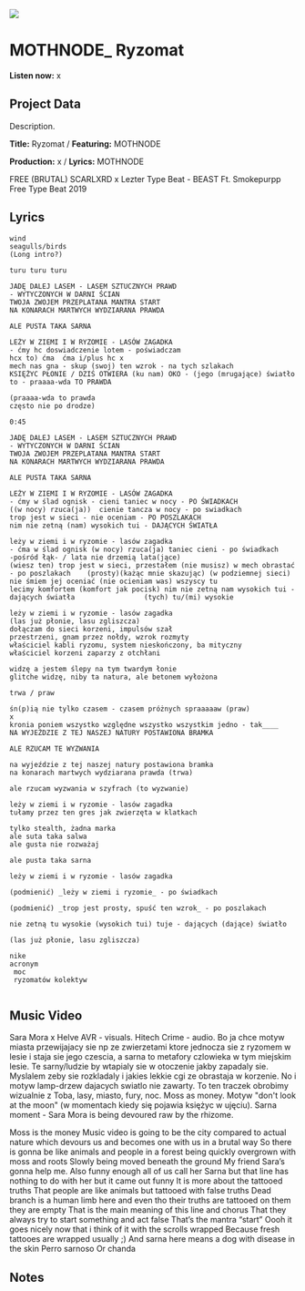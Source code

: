 ![](57175019_319474918741616_8502199518755923887_n.jpg)

# MOTHNODE_ Ryzomat

**Listen now:** x

## Project Data

Description.

**Title:** Ryzomat / **Featuring:** MOTHNODE

**Production:** x / **Lyrics:** MOTHNODE

FREE (BRUTAL) SCARLXRD x Lezter Type Beat - BEAST  Ft. Smokepurpp  Free Type Beat 2019

## Lyrics

```
wind
seagulls/birds
(Long intro?)

turu turu turu

JADĘ DALEJ LASEM - LASEM SZTUCZNYCH PRAWD
- WYTYCZONYCH W DARNI ŚCIAN
TWOJA ZWOJEM PRZEPLATANA MANTRA START 
NA KONARACH MARTWYCH WYDZIARANA PRAWDA

ALE PUSTA TAKA SARNA

LEŻY W ZIEMI I W RYZOMIE - LASÓW ZAGADKA
- ćmy hc doswiadczenie lotem - poświadczam                              hcx to) ćma  ćma i/plus hc x
mech nas gna - skup (swoj) ten wzrok - na tych szlakach
KSIĘŻYC PŁONIE / DZIŚ OTWIERA (ku nam) OKO - (jego (mrugające) światło to - praaaa-wda TO PRAWDA

(praaaa-wda to prawda
często nie po drodze)

0:45

JADĘ DALEJ LASEM - LASEM SZTUCZNYCH PRAWD
- WYTYCZONYCH W DARNI ŚCIAN
TWOJA ZWOJEM PRZEPLATANA MANTRA START 
NA KONARACH MARTWYCH WYDZIARANA PRAWDA

ALE PUSTA TAKA SARNA

LEŻY W ZIEMI I W RYZOMIE - LASÓW ZAGADKA
- ćmy w ślad ognisk - cieni taniec w nocy - PO ŚWIADKACH             ((w nocy) rzuca(ja))  cienie tancza w nocy - po swiadkach
trop jest w sieci - nie oceniam - PO POSZLAKACH
nim nie zetną (nam) wysokich tui - DAJĄCYCH ŚWIATŁA

leży w ziemi i w ryzomie - lasów zagadka
- ćma w ślad ognisk (w nocy) rzuca(ja) taniec cieni - po świadkach                      -pośród łąk- / lata nie drzemią lata(jące)
(wiesz ten) trop jest w sieci, przestałem (nie musisz) w mech obrastać - po poszlakach    (prosty)(każąc mnie skazując) (w podziemnej sieci) 
nie śmiem jej oceniać (nie ocieniam was) wszyscy tu
lecimy komfortem (komfort jak pocisk) nim nie zetną nam wysokich tui - dających światła                 (tych) tu/(mi) wysokie

leży w ziemi i w ryzomie - lasów zagadka
(las już płonie, lasu zgliszcza)
dołączam do sieci korzeni, impulsów szał
przestrzeni, gnam przez nołdy, wzrok rozmyty
właściciel kabli ryzomu, system nieskończony, ba mityczny
właściciel korzeni zaparzy z otchłani

widzę a jestem ślepy na tym twardym łonie
glitche widzę, niby ta natura, ale betonem wyłożona

trwa / praw

śn(p)ią nie tylko czasem - czasem próżnych spraaaaaw (praw)
x
kronia poniem wszystko względne wszystko wszystkim jedno - tak____
NA WYJEŻDZIE Z TEJ NASZEJ NATURY POSTAWIONA BRAMKA 

ALE RZUCAM TE WYZWANIA

na wyjeździe z tej naszej natury postawiona bramka
na konarach martwych wydziarana prawda (trwa)

ale rzucam wyzwania w szyfrach (to wyzwanie)

leży w ziemi i w ryzomie - lasów zagadka
tułamy przez ten gres jak zwierzęta w klatkach

tylko stealth, żadna marka
ale suta taka salwa
ale gusta nie rozważaj

ale pusta taka sarna

leży w ziemi i w ryzomie - lasów zagadka

(podmienić) _leży w ziemi i ryzomie_ - po świadkach

(podmienić) _trop jest prosty, spuść ten wzrok_ - po poszlakach

nie zetną tu wysokie (wysokich tui) tuje - dających (dające) światło

(las już płonie, lasu zgliszcza)

nike
acronym
 moc 
 ryzomatów kolektyw


```

## Music Video

Sara Mora x Helve AVR - visuals. Hitech Crime - audio.
Bo ja chce motyw miasta przewijajacy sie np ze zwierzetami ktore jednocza sie z ryzomem w lesie i staja sie jego czescia, a sarna to metafory czlowieka w tym miejskim lesie. Te sarny/ludzie by wtapialy sie w otoczenie jakby zapadaly sie. Myslalem zeby sie rozkladaly i jakies lekkie cgi ze obrastaja w korzenie. No i motyw lamp-drzew dajacych swiatlo nie zawarty. To ten traczek obrobimy wizualnie z Toba, lasy, miasto, fury, noc. Moss as money. Motyw "don't look at the moon" (w momentach kiedy się pojawia księżyc w ujęciu). Sarna moment - Sara Mora is being devoured raw by the rhizome.

Moss is the money
Music video is going to be the city compared to actual nature which devours us and becomes one with us in a brutal way
So there is gonna be like animals and people in a forest being quickly overgrown with moss and roots
Slowly being moved beneath the ground
My friend Sara’s gonna help me. Also funny enough all of us call her Sarna
but that line has nothing to do with her but it came out funny
It is more about the tattooed truths
That people are like animals but tattooed with false truths
Dead branch is a human limb here
and even tho their truths are tattooed on them they are empty
That is the main meaning of this line and chorus
That they always try to start something and act false
That’s the mantra “start”
Oooh it goes nicely now that i think of it with the scrolls wrapped
Because fresh tattooes are wrapped usually ;)
And sarna here means a dog with disease in the skin
Perro sarnoso Or chanda

## Notes
